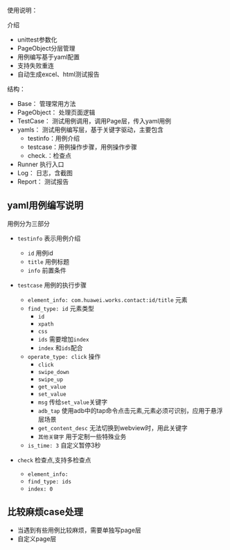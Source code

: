 使用说明：

介绍
* unittest参数化
* PageObject分层管理
* 用例编写基于yaml配置
* 支持失败重连
* 自动生成excel、html测试报告

结构：
-  Base：  管理常用方法
-  PageObject：  处理页面逻辑
-  TestCase：  测试用例调用，调用Page层，传入yaml用例
-  yamls： 测试用例编写层，基于关键字驱动，主要包含
    - testinfo：用例介绍
    - testcase：用例操作步骤，用例操作步骤
    - check.：检查点
-  Runner 执行入口
-  Log： 日志，含截图
-  Report： 测试报告


## yaml用例编写说明
用例分为三部分

- ```testinfo``` 表示用例介绍
    - ```id``` 用例id
    - ```title``` 用例标题
    - ```info``` 前置条件

- ```testcase``` 用例的执行步骤
    - ```element_info: com.huawei.works.contact:id/title``` 元素
    -  ```find_type: id```  元素类型
        - ```id```
        - ```xpath```
        - ```css```
        - ```ids``` 需要增加```index```
        - ```index``` 和```ids```配合
    - ```operate_type: click``` 操作
        - ```click```
        - ```swipe_down```
        - ```swipe_up```
        - ```get_value```
        - ```set_value```
        - ```msg``` 传给```set_value```关键字
        - ```adb_tap``` 使用adb中的tap命令点击元素,元素必须可识别，应用于悬浮层场景
        -  ```get_content_desc``` 无法切换到webview时，用此关键字
        - ```其他关键字``` 用于定制一些特殊业务
    - ```is_time: 3``` 自定义暂停3秒

- ```check``` 检查点,支持多检查点
  - ```element_info:```
  - ```find_type: ids```
  - ```index: 0```

## 比较麻烦case处理
- 当遇到有些用例比较麻烦，需要单独写page层
- 自定义page层



